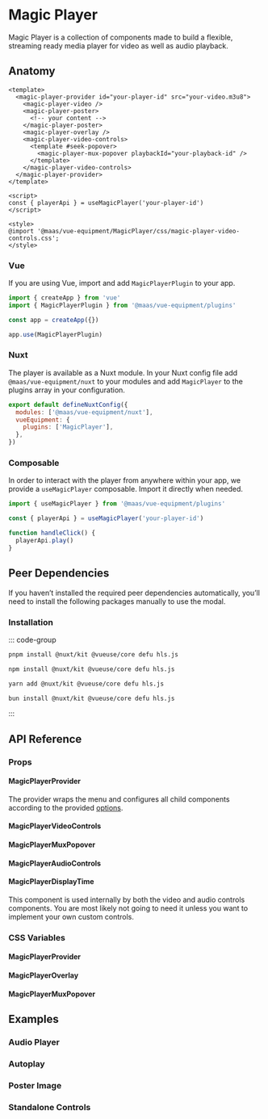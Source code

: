 # Magic Player

Magic Player is a collection of components made to build a flexible, streaming ready media player for video as well as audio playback.

<ComponentPreview src="./demo/DefaultDemo.vue" />

<!--@include: @/apps/docs/src/content/snippets/overview.md-->

## Anatomy

```vue
<template>
  <magic-player-provider id="your-player-id" src="your-video.m3u8">
    <magic-player-video />
    <magic-player-poster>
      <!-- your content -->
    </magic-player-poster>
    <magic-player-overlay />
    <magic-player-video-controls>
      <template #seek-popover>
        <magic-player-mux-popover playbackId="your-playback-id" />
      </template>
    </magic-player-video-controls>
  </magic-player-provider>
</template>

<script>
const { playerApi } = useMagicPlayer('your-player-id')
</script>

<style>
@import '@maas/vue-equipment/MagicPlayer/css/magic-player-video-controls.css';
</style>
```

<!--@include: @/apps/docs/src/content/snippets/overview.md-->

### Vue

If you are using Vue, import and add `MagicPlayerPlugin` to your app.

```js
import { createApp } from 'vue'
import { MagicPlayerPlugin } from '@maas/vue-equipment/plugins'

const app = createApp({})

app.use(MagicPlayerPlugin)
```

### Nuxt

The player is available as a Nuxt module. In your Nuxt config file add `@maas/vue-equipment/nuxt` to your modules and add `MagicPlayer` to the plugins array in your configuration.

```js
export default defineNuxtConfig({
  modules: ['@maas/vue-equipment/nuxt'],
  vueEquipment: {
    plugins: ['MagicPlayer'],
  },
})
```

### Composable

In order to interact with the player from anywhere within your app, we provide a `useMagicPlayer` composable. Import it directly when needed.

```js
import { useMagicPlayer } from '@maas/vue-equipment/plugins'

const { playerApi } = useMagicPlayer('your-player-id')

function handleClick() {
  playerApi.play()
}
```

## Peer Dependencies

If you haven’t installed the required peer dependencies automatically, you’ll need to install the following packages manually to use the modal.

<ProseTable
  :columns="[
    { label: 'Package'},
  ]"
  :rows="[
    {
      items: [
        {
          label: '[@nuxt/kit](https://www.npmjs.com/package/@nuxt/kit)'
        }
      ]
    },
    {
      items: [
        {
          label: '[@vueuse/core](https://www.npmjs.com/package/@vueuse/core)'
        }
      ]
    },
    {
      items: [
        {
          label: '[defu](https://www.npmjs.com/package/defu)'
        }
      ]
    },
    {
      items: [
        {
          label: '[hls.js](https://www.npmjs.com/package/hls.js)'
        }
      ]
    }
  ]"
/>

### Installation

::: code-group

```sh [pnpm]
pnpm install @nuxt/kit @vueuse/core defu hls.js
```

```sh [npm]
npm install @nuxt/kit @vueuse/core defu hls.js
```

```sh [yarn]
yarn add @nuxt/kit @vueuse/core defu hls.js
```

```sh [bun]
bun install @nuxt/kit @vueuse/core defu hls.js
```

:::

## API Reference

### Props

#### MagicPlayerProvider

The provider wraps the menu and configures all child components according to the provided [options](#options).

<ProseTable 
  :columns="[
    { label: 'Prop' },
    { label: 'Type' },
    { label: 'Required' }
  ]"
  :rows="[
    {
      items: [
        {
          label: 'id',
          description: 'Providing an id is required. Can either be a string or a ref.'
        },
        {
          label: 'MaybeRef\<string\>',
          escape: true
        },
        {
          label: 'true'
        }
      ]
    },
    {
      items: [
        {
          label: 'options',
          description: 'Refer to the [options table](#options) for details.'
        },
        {
          label: 'MagicPlayerOptions'
        },
        {
          label: 'false'
        }
      ]
    },
  ]"
/>

#### MagicPlayerVideoControls

<ProseTable 
  :columns="[
    { label: 'Prop' },
    { label: 'Type' },
    { label: 'Required' }
  ]"
  :rows="[
    {
      items: [
        {
          label: 'id',
          description: 'Providing an id is optional. Neccessary if the controls are not nested inside `MagicPlayerProvider`.'
        },
        {
          label: 'MaybeRef\<string\>',
          escape: true
        },
        {
          label: 'false'
        }
      ]
    },
    {
      items: [
        {
          label: 'standalone',
          description: 'Set to true, if the component is not nested inside `MagicPlayerProvider`.'
        },
        {
          label: 'boolean'
        },
        {
          label: 'false'
        }
      ]
    },
    {
      items: [
        {
          label: 'transition',
          description: 'Override the [transition name](https://vuejs.org/guide/built-ins/transition#named-transitions).'
        },
        {
          label: 'boolean'
        },
        {
          label: 'false'
        }
      ]
    }
  ]"
/>

#### MagicPlayerMuxPopover

<ProseTable 
  :columns="[
    { label: 'Prop' },
    { label: 'Type' },
    { label: 'Required' }
  ]"
  :rows="[
    {
      items: [
        {
          label: 'playbackId',
          'description': 'Neccessary if the ancestral `MagicPlayerVideoControls` component is set to `standalone`. '
        },
        { 
          label: 'string'
        },
        {
          label: 'false'
        }
      ]
    }
  ]"
/>

#### MagicPlayerAudioControls

<ProseTable 
  :columns="[
    { label: 'Prop' },
    { label: 'Type' },
    { label: 'Required' }
  ]"
  :rows="[
    {
      items: [
        {
          label: 'id',
          description: 'Providing an id is optional. Neccessary if the controls are not nested inside `MagicPlayerProvider`.'
        },
        {
          label: 'MaybeRef\<string\>',
          escape: true
        },
        {
          label: 'false'
        }
      ]
    }
  ]"
/>

#### MagicPlayerDisplayTime

This component is used internally by both the video and audio controls components. You are most likely not going to need it unless you want to implement your own custom controls.

<ProseTable 
  :columns="[
    { label: 'Prop' },
    { label: 'Type' },
    { label: 'Required' }
  ]"
  :rows="[
    {
      items: [
        {
          label: 'type',
        },
        { 
          label: 'string',
          description: '\'current\' | \'remaining\' | \'duration\''
        },
        {
          label: 'false'
        }
      ]
    }
  ]"
/>

### CSS Variables

#### MagicPlayerProvider

<ProseTable 
  :columns="[
    { label: 'Variable' },
    { label: 'Default' }
  ]"
  :rows="[
    {
      items: [
        { label: '--magic-player-provider-height' },
        { label: 'auto' }
      ]
    },
    {
      items: [
        { label: '--magic-player-provider-aspect-ratio' },
        { label: '16 / 9' }
      ]
    },
    {
      items: [
        { label: '--magic-player-provider-background' },
        { label: '#000' }
      ]
    }
  ]"
/>

#### MagicPlayerOverlay

<ProseTable 
  :columns="[
    { label: 'Variable' },
    { label: 'Default' }
  ]"
  :rows="[
    {
      items: [
        { label: '--magic-player-overlay-background' },
        { label: 'rgba(0, 0, 0, 0.3)' }
      ]
    },
    {
      items: [
        { label: '--magic-player-overlay-color' },
        { label: 'rgba(255, 255, 255, 1)' }
      ]
    },
    {
      items: [
        { label: '--magic-player-overlay-transition' },
        { label: 'opacity 300ms ease' }
      ]
    },
    {
      items: [
        { label: '--magic-player-overlay-button-size' },
        { label: '2.5rem' }
      ]
    }
  ]"
/>

#### MagicPlayerMuxPopover

<ProseTable 
  :columns="[
    { label: 'Variable' },
    { label: 'Default' }
  ]"
  :rows="[
    {
      items: [
        { label: '--magic-player-popover-border-radius' },
        { label: '0.25rem' }
      ]
    }
  ]"
/>

<ProseTable 
  :columns="[
    { label: 'Variable' },
    { label: 'Default' }
  ]"
  :rows="[
    {
      items: [
        { label: '--magic-player-display-time-width' },
        { label: '4rem' }
      ]
    },
    {
      items: [
        { label: '--magic-player-display-time-font-size' },
        { label: '0.875rem' }
      ]
    },
    {
      items: [
        { label: '--magic-player-display-time-color' },
        { label: 'inherit' }
      ]
    },
    {
      items: [
        { label: '--magic-player-display-time-justify-content' },
        { label: 'center' }
      ]
    },
    {
      items: [
        { label: '--magic-player-display-time-font-variant-numeric' },
        { label: 'tabular-nums' }
      ]
    }
  ]"
/>

<ProseTable 
  :columns="[
    { label: 'Variable' },
    { label: 'Default' }
  ]"
  :rows="[
    {
      items: [
        { label: '--magic-player-track-height' },
        { label: '0.25rem' }
      ]
    },
    {
      items: [
        { label: '--magic-player-track-background' },
        { label: 'rgba(250, 250, 250, 0.15)' }
      ]
    }
  ]"
/>

## Examples

### Audio Player

<component-preview src="./demo/AudioPlayerDemo.vue" />

### Autoplay

<component-preview src="./demo/AutoplayDemo.vue" />

### Poster Image

<component-preview src="./demo/ImagePosterDemo.vue" />

### Standalone Controls

<component-preview src="./demo/StandaloneControlsDemo.vue" />
